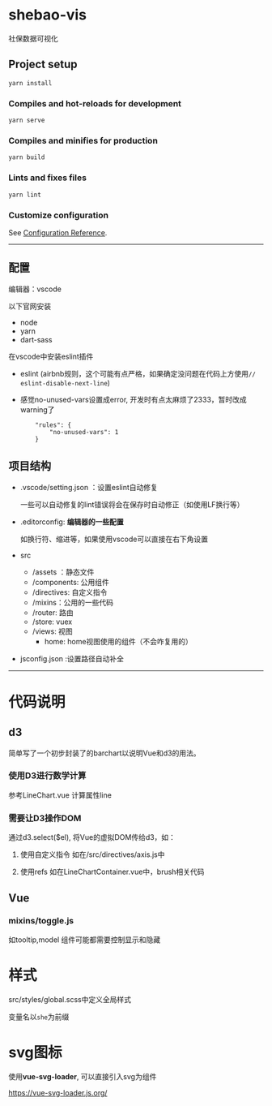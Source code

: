 # shebao-vis

社保数据可视化

## Project setup
```
yarn install
```

### Compiles and hot-reloads for development
```
yarn serve
```

### Compiles and minifies for production
```
yarn build
```

### Lints and fixes files
```
yarn lint
```

### Customize configuration
See [Configuration Reference](https://cli.vuejs.org/config/).

****

## 配置

编辑器：vscode

以下官网安装

- node
- yarn
- dart-sass

在vscode中安装eslint插件

- eslint (airbnb规则，这个可能有点严格，如果确定没问题在代码上方使用```// eslint-disable-next-line```)
- 感觉no-unused-vars设置成error, 开发时有点太麻烦了2333，暂时改成warning了

    ```
        "rules": {
            "no-unused-vars": 1
        }
    ```

## 项目结构
- .vscode/setting.json ：设置eslint自动修复

    一些可以自动修复的lint错误将会在保存时自动修正（如使用LF换行等）
- .editorconfig: **编辑器的一些配置**

    如换行符、缩进等，如果使用vscode可以直接在右下角设置
- src
    - /assets ：静态文件
    - /components: 公用组件
    - /directives: 自定义指令
    - /mixins：公用的一些代码
    - /router: 路由
    - /store: vuex
    - /views: 视图
      - home: home视图使用的组件（不会咋复用的）
    
- jsconfig.json :设置路径自动补全

****

# 代码说明

## d3

简单写了一个初步封装了的barchart以说明Vue和d3的用法。

### 使用D3进行数学计算

参考LineChart.vue 计算属性line

### 需要让D3操作DOM

通过d3.select($el), 将Vue的虚拟DOM传给d3，如：

1. 使用自定义指令
    如在/src/directives/axis.js中

2. 使用refs
    如在LineChartContainer.vue中，brush相关代码

## Vue

### mixins/toggle.js

如tooltip,model 组件可能都需要控制显示和隐藏

# 样式

src/styles/global.scss中定义全局样式

变量名以```she```为前缀

# svg图标

使用**vue-svg-loader**, 可以直接引入svg为组件

https://vue-svg-loader.js.org/